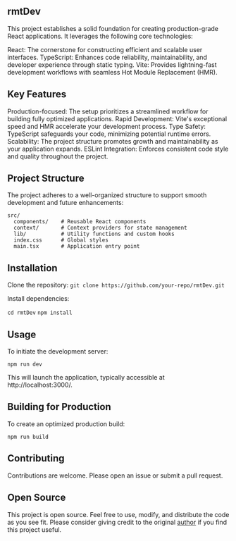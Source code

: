 ## rmtDev

This project establishes a solid foundation for creating production-grade React applications.
It leverages the following core technologies:

React: The cornerstone for constructing efficient and scalable user interfaces.
TypeScript: Enhances code reliability, maintainability, and developer experience through static typing.
Vite: Provides lightning-fast development workflows with seamless Hot Module Replacement (HMR).

## Key Features

Production-focused: The setup prioritizes a streamlined workflow for building fully optimized applications.
Rapid Development: Vite's exceptional speed and HMR accelerate your development process.
Type Safety: TypeScript safeguards your code, minimizing potential runtime errors.
Scalability: The project structure promotes growth and maintainability as your application expands.
ESLint Integration: Enforces consistent code style and quality throughout the project.

## Project Structure

The project adheres to a well-organized structure to support smooth development and future enhancements:

```
src/
  components/    # Reusable React components
  context/       # Context providers for state management
  lib/           # Utility functions and custom hooks
  index.css      # Global styles
  main.tsx       # Application entry point
```

## Installation

Clone the repository:
`git clone https://github.com/your-repo/rmtDev.git`

Install dependencies:

`cd rmtDev`
`npm install`

## Usage

To initiate the development server:

`npm run dev`

This will launch the application, typically accessible at http://localhost:3000/.

## Building for Production

To create an optimized production build:

`npm run build`

## Contributing

Contributions are welcome. Please open an issue or submit a pull request.

## Open Source

This project is open source. Feel free to use, modify, and distribute the code as you see fit. Please consider giving credit to the original [author](https://github.com/ByteGrad) if you find this project useful.
